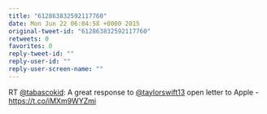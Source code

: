 ```yaml
---
title: "612863832592117760"
date: Mon Jun 22 06:04:58 +0000 2015
original-tweet-id: "612863832592117760"
retweets: 0
favorites: 0
reply-tweet-id: ""
reply-user-id: ""
reply-user-screen-name: ""
---
```

RT <a href="https://twitter.com/tabascokid">@tabascokid</a>: A great response to <a href="https://twitter.com/taylorswift13">@taylorswift13</a> open letter to Apple - <a href="https://t.co/iMXm9WYZmi">https://t.co/iMXm9WYZmi</a>
